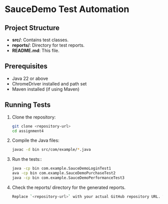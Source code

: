 # SauceDemo Test Automation

## Project Structure
- **src/**: Contains test classes.
- **reports/**: Directory for test reports.
- **README.md**: This file.

## Prerequisites
- Java 22 or above
- ChromeDriver installed and path set
- Maven installed (if using Maven)

## Running Tests
1. Clone the repository:
   ```bash
   git clone <repository-url>
   cd assignment4
   ```

2. Compile the Java files:
    ```bash
    javac -d bin src/com/example/*.java
    ```

3. Run the tests::
    ```bash
    java -cp bin com.example.SauceDemoLoginTest1
    ava -cp bin com.example.SauceDemoPurchaseTest2
    java -cp bin com.example.SauceDemoPerformanceTest3

    ```
4. Check the reports/ directory for the generated reports.
    ```bash
    Replace `<repository-url>` with your actual GitHub repository URL. This file provides clear instructions on how to run the tests and generate reports.
    ```


